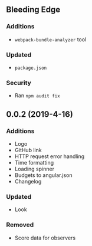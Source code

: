 ## Bleeding Edge

### Additions
- `webpack-bundle-analyzer` tool

### Updated
- `package.json`

### Security
- Ran `npm audit fix`

## 0.0.2 (2019-4-16)

### Additions
- Logo
- GitHub link
- HTTP request error handling
- Time formatting
- Loading spinner
- Budgets to angular.json
- Changelog

### Updated
- Look

### Removed
- Score data for observers